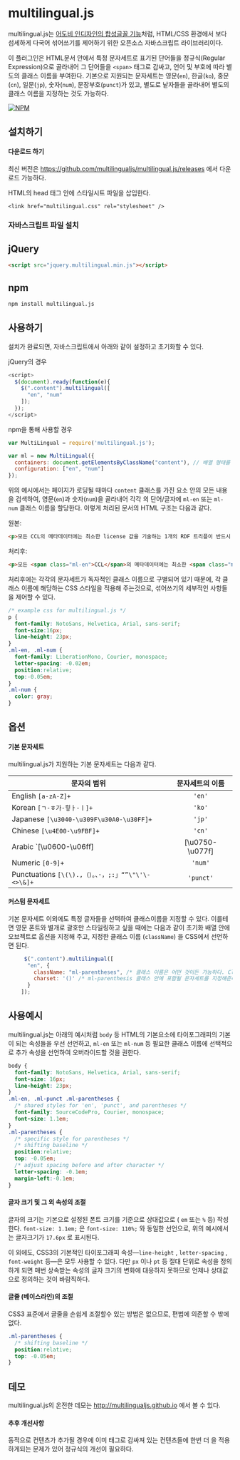 # multilingual.js

multilingual.js는 [어도비 인디자인의 합성글꼴 기능](https://helpx.adobe.com/incopy/using/using-fonts.html#composite_fonts)처럼, HTML/CSS 환경에서 보다 섬세하게 다국어 섞어쓰기를 제어하기 위한 오픈소스 자바스크립트 라이브러리이다.

이 플러그인은 HTML문서 안에서 특정 문자세트로 표기된 단어들을 정규식(Regular Expression)으로 골라내어 그 단어들을  `<span>` 태그로 감싸고, 언어 및 부호에 따라 별도의 클래스 이름을 부여한다. 기본으로 지원되는 문자세트는 영문(`en`), 한글(`ko`), 중문(`cn`), 일문(`jp`), 숫자(`num`), 문장부호(`punct`)가 있고, 별도로 낱자들을 골라내어 별도의 클래스 이름을 지정하는 것도 가능하다.

[![NPM](https://nodei.co/npm/multilingual.js.png?downloads=true)](https://nodei.co/npm/multilingual.js/)


## 설치하기

#### 다운로드 하기
최신 버전은 https://github.com/multilingualjs/multilingual.js/releases 에서 다운로드 가능하다.

HTML의 head 태그 안에 스타일시트 파일을 삽입한다.

    <link href="multilingual.css" rel="stylesheet" />

### 자바스크립트 파일 설치

## jQuery
```HTML
<script src="jquery.multilingual.min.js"></script>
```

## npm
```HTML
npm install multilingual.js
```


## 사용하기

설치가 완료되면, 자바스크립트에서 아래와 같이 설정하고 초기화할 수 있다.

jQuery의 경우
```javascript
<script>
  $(document).ready(function(e){
    $(".content").multilingual([
      "en", "num"
    ]);
  });
</script>
```

npm을 통해 사용할 경우 
```javascript
var MultiLingual = require('multilingual.js');

var ml = new MultiLingual({
  containers: document.getElementsByClassName("content"), // 배열 형태를 띈 dom 요소를 불러옵니다. $(".content") 와 같은 형태 
  configuration: ["en", "num"]
});
```

위의 예시에서는 페이지가 로딩될 때마다 `content` 클래스를 가진 요소 안의 모든 내용을 검색하여, 영문(`en`)과 숫자(`num`)을 골라내어 각각 의 단어/글자에 `ml-en` 또는  `ml-num` 클래스 이름을 할당한다. 이렇게 처리된 문서의 HTML 구조는 다음과 같다.

원본:
```HTML
<p>모든 CCL의 메타데이터에는 최소한 license 값을 기술하는 1개의 RDF 트리플이 반드시 포함됩니다.</p>
```

처리후:
```HTML
<p>모든 <span class="ml-en">CCL</span>의 메타데이터에는 최소한 <span class="ml-en">license</span> 값을 기술하는 <span class="ml-num">1</span>개의 <span class="ml-en">RDF</span> 트리플이 반드시 포함됩니다.</p>
```
처리후에는 각각의 문자세트가 독자적인 클래스 이름으로 구별되어 있기 때문에, 각 클래스 이름에 해당하는 CSS 스타일을 적용해 주는것으로, 섞어쓰기의 세부적인 사항들을 제어할 수 있다.

```CSS
/* example css for multilingual.js */
p {
  font-family: NotoSans, Helvetica, Arial, sans-serif;
  font-size:16px;
  line-height: 23px;
}
.ml-en, .ml-num {
  font-family: LiberationMono, Courier, monospace;
  letter-spacing: -0.02em;
  position:relative;
  top:-0.05em;
}
.ml-num {
  color: gray;
}
```


## 옵션

#### 기본 문자세트
multilingual.js가 지원하는 기본 문자세트는 다음과 같다.

| 문자의 범위  | 문자세트의 이름 |
| ------------- |:-------------:|
| English `[a-zA-Z]+`                          | `'en'` |
| Korean `[ㄱ-ㅎ가-힣ㅏ-ㅣ]+`                             | `'ko'` |
| Japanese `[\u3040-\u309F\u30A0-\u30FF]+`     | `'jp'` |
| Chinese `[\u4E00-\u9FBF]+`                   | `'cn'` |
| Arabic `[\u0600-\u06ff]|[\u0750-\u077f]|[\ufb50-\ufc3f]|[\ufe70-\ufefc]+`  | `'ar'` |
| Numeric `[0-9]+`                             | `'num'` |
| Punctuations `[\(\).,（）。、·，;:」“”\"\'\-<>\&]+`     | `'punct'` |

#### 커스텀 문자세트
기본 문자세트 이외에도 특정 글자들을 선택하여 클래스이름을 지정할 수 있다. 이를테면 영문 폰트와 별개로 괄호만 스타일링하고 싶을 때에는 다음과 같이 초기화 배열 안에 오브젝트로 옵션을 지정해 주고, 지정한 클래스 이름 (`className`) 을 CSS에서 선언하면 된다.

```javascript
     $(".content").multilingual([
      "en", {
        className: "ml-parentheses", /* 클래스 이름은 어떤 것이든 가능하다. Class name can be anything */
        charset: '()' /* ml-parenthesis 클래스 안에 포함될 문자세트를 지정해준다. characters to be selected, within '' */
      }
    ]);
```

## 사용예시

 multilingual.js는 아래의 예시처럼  `body` 등 HTML의 기본요소에 타이포그래피의 기본이 되는 속성들을 우선 선언하고, `ml-en` 또는 `ml-num` 등 필요한 클래스 이름에 선택적으로 추가 속성을 선언하여 오버라이드할 것을 권한다.

```CSS
body {
  font-family: NotoSans, Helvetica, Arial, sans-serif;
  font-size: 16px;
  line-height: 23px;
}
.ml-en, .ml-punct .ml-parentheses {
  /* shared styles for 'en', 'punct', and parentheses */
  font-family: SourceCodePro, Courier, monospace;
  font-size: 1.1em;
}
.ml-parentheses {
  /* specific style for parentheses */
  /* shifting baseline */
  position:relative;
  top: -0.05em;
  /* adjust spacing before and after character */
  letter-spacing: -0.1em;
  margin-left:-0.1em;
}
```

#### 글자 크기 및 그 외 속성의 조절
글자의 크기는 기본으로 설정된 폰트 크기를 기준으로 상대값으로 ( `em`  또는 `%` 등) 작성한다. `font-size: 1.1em;` 은 `font-size: 110%;` 와 동일한 선언으로, 위의 예시에서는 글자크기가 `17.6px` 로 표시된다.

이 외에도, CSS3의 기본적인 타이포그래피 속성—`line-height` , `letter-spacing` , `font-weight` 등—은 모두 사용할 수 있다. 다만 `px` 이나 `pt` 등 절대 단위로 속성을 정의하게 되면 매번 상속받는 속성의 글자 크기의 변화에 대응하지 못하므로 언제나 상대값으로 정의하는 것이 바람직하다.

#### 글줄 (베이스라인)의 조절 ###
CSS3 표준에서 글줄을 손쉽게 조절할수 있는 방법은 없으므로, 편법에 의존할 수 밖에 없다.

```CSS
.ml-parentheses {
  /* shifting baseline */
  position:relative;
  top: -0.05em;
}
```

## 데모

multilingual.js의 온전한 데모는 http://multilingualjs.github.io 에서 볼 수 있다.


#### 추후 개선사항

동적으로 컨텐츠가 추가될 경우에 이미 <span>태그로 감싸져 있는 컨텐츠들에 한번 더 <span>을  적용하게되는 문제가 있어 정규식의 개선이 필요하다.
